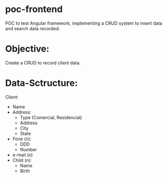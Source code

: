 # poc-frontend

POC to test Angular framework, implementing a CRUD system to insert data and search data recorded.

# Objective: 
Create a CRUD to record client data.

# Data-Sctructure:

Client:
 * Name
 * Address:
   * Type (Comercial, Residencial)
   * Address
   * City
   * State
 * Fone (n):
   * DDD
   * Number
 * e-mail (n)
 * Child (n):
   * Name
   * Birth
